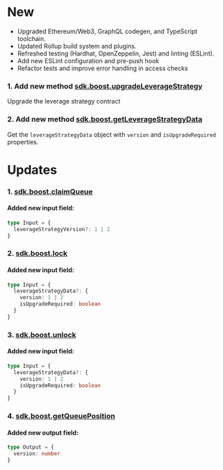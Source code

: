 # New

- Upgraded Ethereum/Web3, GraphQL codegen, and TypeScript toolchain.
- Updated Rollup build system and plugins.
- Refreshed testing (Hardhat, OpenZeppelin, Jest) and linting (ESLint).
- Add new ESLint configuration and pre-push hook
- Refactor tests and improve error handling in access checks

### 1. Add new method [sdk.boost.upgradeLeverageStrategy](https://sdk.stakewise.io/boost/transactions/upgradeleveragestrategy)
Upgrade the leverage strategy contract

### 2. Add new method [sdk.boost.getLeverageStrategyData](https://sdk.stakewise.io/boost/requests/getleveragestrategydata)
Get the `leverageStrategyData` object with `version` and `isUpgradeRequired` properties.

# Updates
### 1. [sdk.boost.claimQueue](https://sdk.stakewise.io/boost/transactions/claimQueue)

#### Added new input field:

```ts
type Input = {
  leverageStrategyVersion?: 1 | 2
}
```

### 2. [sdk.boost.lock](https://sdk.stakewise.io/boost/transactions/lock)

#### Added new input field:

```ts
type Input = {
  leverageStrategyData?: {
    version: 1 | 2
    isUpgradeRequired: boolean
  }
}
```

### 3. [sdk.boost.unlock](https://sdk.stakewise.io/boost/transactions/unlock)

#### Added new input field:

```ts
type Input = {
  leverageStrategyData?: {
    version: 1 | 2
    isUpgradeRequired: boolean
  }
}
```

### 4. [sdk.boost.getQueuePosition](https://sdk.stakewise.io/boost/requests/getqueueposition)

#### Added new output field:

```ts
type Output = {
  version: number
}
```
